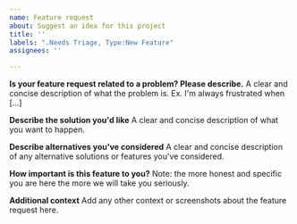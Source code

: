 ```yaml
---
name: Feature request
about: Suggest an idea for this project
title: ''
labels: ".Needs Triage, Type:New Feature"
assignees: ''

---
```


**Is your feature request related to a problem? Please describe.**
A clear and concise description of what the problem is. Ex. I'm always frustrated when [...]

**Describe the solution you'd like**
A clear and concise description of what you want to happen.

**Describe alternatives you've considered**
A clear and concise description of any alternative solutions or features you've considered.

**How important is this feature to you?**
Note: the more honest and specific you are here the more we will take you seriously. 

**Additional context**
Add any other context or screenshots about the feature request here.
